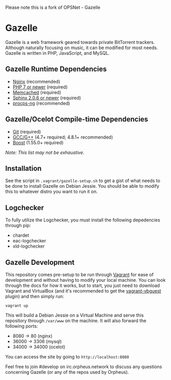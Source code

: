 Please note this is a fork of OPSNet - Gazelle

# Gazelle
Gazelle is a web framework geared towards private BitTorrent trackers. Although naturally focusing on music, it can be 
modified for most needs. Gazelle is written in PHP, JavaScript, and MySQL.

## Gazelle Runtime Dependencies
* [Nginx](http://wiki.nginx.org/Main) (recommended)
* [PHP 7 or newer](https://www.php.net/) (required)
* [Memcached](http://memcached.org/) (required)
* [Sphinx 2.0.6 or newer](http://sphinxsearch.com/) (required)
* [procps-ng](http://sourceforge.net/projects/procps-ng/) (recommended)

## Gazelle/Ocelot Compile-time Dependencies
* [Git](http://git-scm.com/) (required)
* [GCC/G++](http://gcc.gnu.org/) (4.7+ required; 4.8.1+ recommended)
* [Boost](http://www.boost.org/) (1.55.0+ required)

_Note: This list may not be exhaustive._

## Installation
See the script in `.vagrant/gazelle-setup.sh` to get a gist of what needs to be done to install Gazelle on Debian
Jessie. You should be able to modify this to whatever distro you want to run it on.

## Logchecker
To fully utilize the Logchecker, you must install the following depedencies through pip:
* chardet
* eac-logchecker
* xld-logchecker

## Gazelle Development
This repository comes pre-setup to be run through [Vagrant](https://www.vagrantup.com/) for ease of development and 
without having to modify your local machine. You can look through the docs for how it works, but to start, you
just need to download Vagrant and VirtualBox (and it's recommended to get the 
[vagrant-vbguest](https://github.com/dotless-de/vagrant-vbguest) plugin) and then simply run:
```
vagrant up
```

This will build a Debian Jessie on a Virtual Machine and serve this repository through `/var/www` on the machine. It
will also forward the following ports:
* 8080 -> 80 (nginx)
* 36000 -> 3306 (mysql)
* 34000 -> 34000 (ocelot)

You can access the site by going to `http://localhost:8080`

Feel free to join #develop on irc.orpheus.network to discuss any questions concerning Gazelle (or any of the repos used by
Orpheus).
